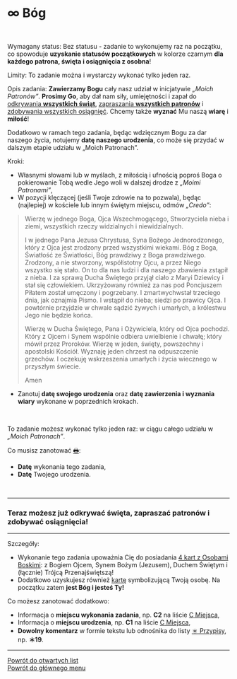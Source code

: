 # <span class="status status-list"><span class="status status-black">∞</span> Bóg</span>
<br />

<span class="status status-title">Wymagany status:</span> Bez statusu - zadanie to wykonujemy raz na początku, co spowoduje **uzyskanie statusów początkowych** w kolorze <span class="status status-black">czarnym</span> **dla każdego patrona, święta i osiągnięcia z osobna**!
<br />

<span class="status status-title">Limity:</span> To zadanie można i wystarczy wykonać tylko jeden raz.
<br />

<span class="status status-title">Opis zadania:</span> **Zawierzamy Bogu** cały nasz udział w inicjatywie _„Moich Patronów”_. **Prosimy Go**, aby dał nam siły, umiejętności i zapał do [odkrywania **wszystkich świąt**](jak_odkrywac_swieta.md), [zapraszania **wszystkich patronów**](jak_zapraszac_patronow.md) i [zdobywania wszystkich osiągnięć](jak_zdobywac_osiagniecia.md). Chcemy także **wyznać** Mu naszą **wiarę** i **miłość**!

Dodatkowo w ramach tego zadania, będąc wdzięcznym Bogu za dar naszego życia, notujemy **datę naszego urodzenia**, co może się przydać w dalszym etapie udziału w „Moich Patronach”.
<br />

<span class="status status-title">Kroki:</span>
- Własnymi słowami lub w myślach, z miłością i ufnością poproś Boga o pokierowanie Tobą wedle Jego woli w dalszej drodze z _„Moimi Patronami”_,
- W pozycji klęczącej (jeśli Twoje zdrowie na to pozwala), będąc (najlepiej) w kościele lub innym świętym miejscu, odmów _„Credo”_:
> Wierzę w jednego Boga, Ojca Wszechmogącego, Stworzyciela nieba i ziemi, wszystkich rzeczy widzialnych i niewidzialnych.
>
> I w jednego Pana Jezusa Chrystusa, Syna Bożego Jednorodzonego, który z Ojca jest zrodzony przed wszystkimi wiekami. Bóg z Boga, Światłość ze Światłości, Bóg prawdziwy z Boga prawdziwego. Zrodzony, a nie stworzony, współistotny Ojcu, a przez Niego wszystko się stało. On to dla nas ludzi i dla naszego zbawienia zstąpił z nieba. I za sprawą Ducha Świętego przyjął ciało z Maryi Dziewicy i stał się człowiekiem. Ukrzyżowany również za nas pod Poncjuszem Piłatem został umęczony i pogrzebany. I zmartwychwstał trzeciego dnia, jak oznajmia Pismo. I wstąpił do nieba; siedzi po prawicy Ojca. I powtórnie przyjdzie w chwale sądzić żywych i umarłych, a królestwu Jego nie będzie końca.
> 
> Wierzę w Ducha Świętego, Pana i Ożywiciela, który od Ojca pochodzi. Który z Ojcem i Synem wspólnie odbiera uwielbienie i chwałę; który mówił przez Proroków. Wierzę w jeden, święty, powszechny i apostolski Kościół. Wyznaję jeden chrzest na odpuszczenie grzechów. I oczekuję wskrzeszenia umarłych i życia wiecznego w przyszłym świecie.
> 
> Amen
- Zanotuj **datę swojego urodzenia** oraz **datę zawierzenia i wyznania wiary** wykonane w poprzednich krokach.
<br />

<span class="status status-title">To zadanie możesz wykonać tylko jeden raz:</span> w ciągu całego udziału w _„Moich Patronach”_.
<br />

<span class="status status-title">Co musisz zanotować [🖶](wszystkie_materialy_do_pobrania.md#bog):</span>
- **Datę** wykonania tego zadania,
- **Datę** Twojego urodzenia.
<br />

---
### <div class="colored centered">Teraz możesz już odkrywać święta, zapraszać patronów i zdobywać osiągnięcia!</div>

---
<span class="status status-title">Szczegóły:</span>
- Wykonanie tego zadania upoważnia Cię do posiadania [4 kart z Osobami Boskimi](karty_kolekcjonerskie.md): z Bogiem Ojcem, Synem Bożym (Jezusem), Duchem Świętym i (łącznie) Trójcą Przenajświętszą!
- Dodatkowo uzyskujesz również [kartę](karty_kolekcjonerskie.md) symbolizującą Twoją osobę. Na początku zatem **jest Bóg i jesteś Ty!**

<span class="status status-title">Co możesz zanotować dodatkowo:</span>
- Informacja o **miejscu wykonania zadania**, np. **C2** na liście [<span class="status status-list"><span class="status status-list">C</span> Miejsca</span>](miejsca.md),
- Informacja o **miejscu urodzenia**, np. **C1** na liście [<span class="status status-list"><span class="status status-list">C</span> Miejsca</span>](miejsca.md),
- **Dowolny komentarz** w formie tekstu lub odnośnika do listy [<span class="status status-list"><span class="status status-list">＊</span> Przypisy</span>](przypisy.md), np. **＊19**.

---
[Powrót do otwartych list](jak_zaczac_czyli_o_otwartych_listach.md)  
[Powrót do głównego menu](index.md)
